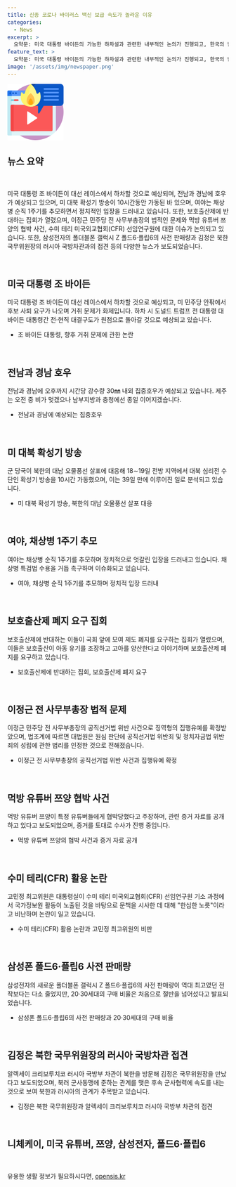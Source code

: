 ```yaml
---
title: 신종 코로나 바이러스 백신 보급 속도가 놀라운 이유
categories:
  - News
excerpt: >
  요약문: 미국 대통령 바이든의 가능한 하차설과 관련한 내부적인 논의가 진행되고, 한국의 남부지역에 호우 피해가 예상되는 가운데 북한의 오물풍선 공세에 대응하여 군의 확성기 방송이 가동되었으며, 채상병 순직 1주기를 맞아 여야가 대립적인 입장을 나타내었던 것과 보호출산제 폐지론에 따른 시위가 벌어졌습니다. 또한, 삼성전자의 새로운 폴더블폰이 청소년 층에게 큰 인기를 끌었으며, 북한 김정은이 러시아 국방차관과 접견하여 군사협력에 대한 내용을 공유한 것이 보도되었습니다.
feature_text: >
  요약문: 미국 대통령 바이든의 가능한 하차설과 관련한 내부적인 논의가 진행되고, 한국의 남부지역에 호우 피해가 예상되는 가운데 북한의 오물풍선 공세에 대응하여 군의 확성기 방송이 가동되었으며, 채상병 순직 1주기를 맞아 여야가 대립적인 입장을 나타내었던 것과 보호출산제 폐지론에 따른 시위가 벌어졌습니다. 또한, 삼성전자의 새로운 폴더블폰이 청소년 층에게 큰 인기를 끌었으며, 북한 김정은이 러시아 국방차관과 접견하여 군사협력에 대한 내용을 공유한 것이 보도되었습니다.
image: '/assets/img/newspaper.png'
---
```


<p><img src="/assets/img/news.png" alt="rentncar 속보" /></p>

<h2 data-ke-size="size26">뉴스 요약</h2>

<p data-ke-size="size16">&nbsp;</p>

<p data-ke-size="size16">미국 대통령 조 바이든이 대선 레이스에서 하차할 것으로 예상되며, 전남과 경남에 호우가 예상되고 있으며, 미 대북 확성기 방송이 10시간동안 가동된 바 있으며, 여야는 채상병 순직 1주기를 추모하면서 정치적인 입장을 드러내고 있습니다. 또한, 보호출산제에 반대하는 집회가 열렸으며, 이정근 민주당 전 사무부총장의 법적인 문제와 먹방 유튜버 쯔양의 협박 사건, 수미 테리 미국외교협회(CFR) 선임연구원에 대한 이슈가 논의되고 있습니다. 또한, 삼성전자의 폴더블폰 갤럭시 Z 폴드6·플립6의 사전 판매량과 김정은 북한 국무위원장의 러시아 국방차관과의 접견 등의 다양한 뉴스가 보도되었습니다.</p>

<p data-ke-size="size16">&nbsp;</p>

<h2 data-ke-size="size26">미국 대통령 조 바이든</h2>

<p data-ke-size="size16">미국 대통령 조 바이든이 대선 레이스에서 하차할 것으로 예상되고, 미 민주당 안팎에서 후보 사퇴 요구가 나오며 거취 문제가 화제입니다. 하차 시 도널드 트럼프 전 대통령 대 바이든 대통령간 전·현직 대결구도가 원점으로 돌아갈 것으로 예상되고 있습니다.</p>

<ul>
<li>조 바이든 대통령, 향후 거취 문제에 관한 논란</li>
</ul>

<p data-ke-size="size16">&nbsp;</p>

<h2 data-ke-size="size26">전남과 경남 호우</h2>

<p data-ke-size="size16">전남과 경남에 오후까지 시간당 강수량 30㎜ 내외 집중호우가 예상되고 있습니다. 제주는 오전 중 비가 멎겠으나 남부지방과 충청에선 종일 이어지겠습니다.</p>

<ul>
<li>전남과 경남에 예상되는 집중호우</li>
</ul>

<p data-ke-size="size16">&nbsp;</p>

<h2 data-ke-size="size26">미 대북 확성기 방송</h2>

<p data-ke-size="size16">군 당국이 북한의 대남 오물풍선 살포에 대응해 18∼19일 전방 지역에서 대북 심리전 수단인 확성기 방송을 10시간 가동했으며, 이는 39일 만에 이루어진 일로 분석되고 있습니다.</p>

<ul>
<li>미 대북 확성기 방송, 북한의 대남 오물풍선 살포 대응</li>
</ul>

<p data-ke-size="size16">&nbsp;</p>

<h2 data-ke-size="size26">여야, 채상병 1주기 추모</h2>

<p data-ke-size="size16">여야는 채상병 순직 1주기를 추모하며 정치적으로 엇갈린 입장을 드러내고 있습니다. 채상병 특검법 수용을 거듭 촉구하며 이슈화되고 있습니다.</p>

<ul>
<li>여야, 채상병 순직 1주기를 추모하며 정치적 입장 드러내</li>
</ul>

<p data-ke-size="size16">&nbsp;</p>

<h2 data-ke-size="size26">보호출산제 폐지 요구 집회</h2>

<p data-ke-size="size16">보호출산제에 반대하는 이들이 국회 앞에 모여 제도 폐지를 요구하는 집회가 열렸으며, 이들은 보호출산이 아동 유기를 조장하고 고아를 양산한다고 이야기하며 보호출산제 폐지를 요구하고 있습니다.</p>

<ul>
<li>보호출산제에 반대하는 집회, 보호출산제 폐지 요구</li>
</ul>

<p data-ke-size="size16">&nbsp;</p>

<h2 data-ke-size="size26">이정근 전 사무부총장 법적 문제</h2>

<p data-ke-size="size16">이정근 민주당 전 사무부총장의 공직선거법 위반 사건으로 징역형의 집행유예를 확정받았으며, 법조계에 따르면 대법원은 원심 판단에 공직선거법 위반죄 및 정치자금법 위반죄의 성립에 관한 법리를 인정한 것으로 전해졌습니다.</p>

<ul>
<li>이정근 전 사무부총장의 공직선거법 위반 사건과 집행유예 확정</li>
</ul>

<p data-ke-size="size16">&nbsp;</p>

<h2 data-ke-size="size26">먹방 유튜버 쯔양 협박 사건</h2>

<p data-ke-size="size16">먹방 유튜버 쯔양이 특정 유튜버들에게 협박당했다고 주장하며, 관련 증거 자료를 공개하고 있다고 보도되었으며, 증거를 토대로 수사가 진행 중입니다.</p>

<ul>
<li>먹방 유튜버 쯔양의 협박 사건과 증거 자료 공개</li>
</ul>

<p data-ke-size="size16">&nbsp;</p>

<h2 data-ke-size="size26">수미 테리(CFR) 활용 논란</h2>

<p data-ke-size="size16">고민정 최고위원은 대통령실이 수미 테리 미국외교협회(CFR) 선임연구원 기소 과정에서 국가정보원 활동이 노출된 것을 바탕으로 문책을 시사한 데 대해 "한심한 노릇"이라고 비난하며 논란이 일고 있습니다.</p>

<ul>
<li>수미 테리(CFR) 활용 논란과 고민정 최고위원의 비판</li>
</ul>

<p data-ke-size="size16">&nbsp;</p>

<h2 data-ke-size="size26">삼성폰 폴드6·플립6 사전 판매량</h2>

<p data-ke-size="size16">삼성전자의 새로운 폴더블폰 갤럭시 Z 폴드6·플립6의 사전 판매량이 역대 최고였던 전작보다는 다소 줄었지만, 20·30세대의 구매 비율은 처음으로 절반을 넘어섰다고 발표되었습니다.</p>

<ul>
<li>삼성폰 폴드6·플립6의 사전 판매량과 20·30세대의 구매 비율</li>
</ul>

<p data-ke-size="size16">&nbsp;</p>

<h2 data-ke-size="size26">김정은 북한 국무위원장의 러시아 국방차관 접견</h2>

<p data-ke-size="size16">알렉세이 크리보루치코 러시아 국방부 차관이 북한을 방문해 김정은 국무위원장을 만났다고 보도되었으며, 북러 군사동맹에 준하는 관계를 맺은 후속 군사협력에 속도를 내는 것으로 보여 북한과 러시아의 관계가 주목받고 있습니다.</p>

<ul>
<li>김정은 북한 국무위원장과 알렉세이 크리보루치코 러시아 국방부 차관의 접견</li>
</ul>

<p data-ke-size="size16">&nbsp;</p>

<h2 data-ke-size="size26">니체케이, 미국 유튜버, 쯔양, 삼성전자, 폴드6·플립6</h2>

<p data-ke-size="size16">&nbsp;</p>
유용한 생활 정보가 필요하시다면, <a href="https://opensis.kr" rel="dofollow">opensis.kr</a>


